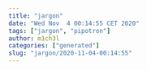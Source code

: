 ```yaml
---
title: "jargon"
date: "Wed Nov  4 00:14:55 CET 2020"
tags: ["jargon", "pipotron"]
author: m1ch3l
categories: ["generated"]
slug: "jargon/2020-11-04-00:14:55"
---
```



